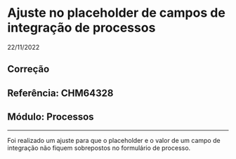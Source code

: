 # Ajuste no placeholder de campos de integração de processos
22/11/2022
## Correção
## Referência: CHM64328
## Módulo: Processos
***

Foi realizado um ajuste para que o placeholder e o valor de um campo de integração não fiquem sobrepostos no formulário de processo.
